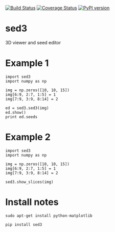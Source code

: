 [![Build Status](https://travis-ci.org/mjirik/sed3.svg?branch=master)](https://travis-ci.org/mjirik/sed3)
[![Coverage Status](https://coveralls.io/repos/mjirik/sed3/badge.svg)](https://coveralls.io/r/mjirik/sed3)
[![PyPI version](https://badge.fury.io/py/sed3.svg)](http://badge.fury.io/py/sed3)

sed3
====

3D viewer and seed editor

Example 1
=======

    import sed3
    import numpy as np

    img = np.zeros([10, 10, 15])
    img[6:9, 2:7, 1:5] = 1
    img[7:9, 3:9, 8:14] = 2

    ed = sed3.sed3(img)
    ed.show()
    print ed.seeds


Example 2
=======

    import sed3
    import numpy as np

    img = np.zeros([10, 10, 15])
    img[6:9, 2:7, 1:5] = 1
    img[7:9, 3:9, 8:14] = 2

    sed3.show_slices(img)

Install notes 
=============

    sudo apt-get install python-matplotlib
    
    pip install sed3
